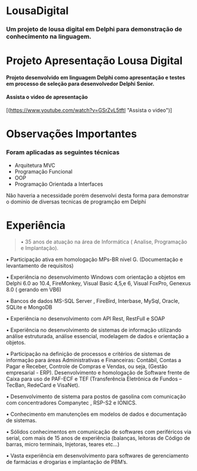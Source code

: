 # LousaDigital
### Um projeto de lousa digital em Delphi para demonstração de conhecimento na linguagem.

# Projeto Apresentação Lousa Digital

#### Projeto desenvolvido em linguagem Delphi como apresentação e testes em processo de seleção para desenvolvedor Delphi Senior.


#### Assista o video de apresentação 
[(https://www.youtube.com/watch?v=GSrZvL5tftI "Assista o video")]


  # Observações Importantes
### Foram aplicadas as seguintes técnicas
-    Arquitetura MVC
-    Programação Funcional
-    OOP  
-    Programação Orientada a Interfaces

Não haveria a necessidade porém desenvolvi desta forma para demonstrar o dominio de diversas tecnicas de programção em Delphi


# Experiência

>• 35 anos de atuação na área de Informática ( Analise, Programação e Implantação). 
>
• Participação ativa em homologação MPs-BR nível G. (Documentação e levantamento de requisitos) 
>
• Experiência no desenvolvimento Windows com orientação a objetos em Delphi 6.0 ao 10.4, FireMonkey, Visual Basic 4,5,e 6, Visual FoxPro, Genexus 8.0 ( gerando em VB6) 
>
• Bancos de dados MS-SQL Server , FireBird, Interbase, MySql, Oracle, SQLite e MongoDB 
>
• Experiência no desenvolvimento com API Rest, RestFull e SOAP
>
• Experiência no desenvolvimento de sistemas de informação utilizando análise estruturada, análise essencial, modelagem de dados e orientação a objetos. 
>
• Participação na definição de processos e critérios de sistemas de informação para áreas Administrativas e Financeiras: Contábil, Contas a Pagar e Receber, Controle de Compras e Vendas, ou seja, (Gestão empresarial - ERP). Desenvolvimento e homologação de Software frente de Caixa para uso de PAF-ECF e TEF (Transferência Eletrônica de Fundos – TecBan, RedeCard e VisaNet). 
>
• Desenvolvimento de sistema para postos de gasolina com comunicação com concentradores Companytec , RSP-S2 e IONICS. 
>
• Conhecimento em manutenções em modelos de dados e documentação de sistemas. 
>
• Sólidos conhecimentos em comunicação de softwares com periféricos via serial, com mais de 15 anos de experiência (balanças, leitoras de Código de barras, micro terminais, Injetoras, teares etc...) 
>
• Vasta experiência em desenvolvimento para softwares de gerenciamento de farmácias e drogarias e implantação de PBM’s.


